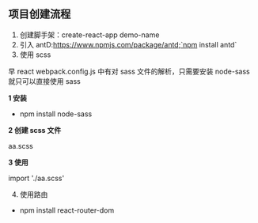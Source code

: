 ## 项目创建流程

1. 创建脚手架：create-react-app demo-name
2. 引入 antD:https://www.npmjs.com/package/antd;`npm install antd`
3. 使用 scss

早 react webpack.config.js 中有对 sass 文件的解析，只需要安装 node-sass 就只可以直接使用 sass

**1 安装**

- npm install node-sass

**2 创建 scss 文件**

aa.scss

**3 使用**

import './aa.scss'

4. 使用路由

- npm install react-router-dom
